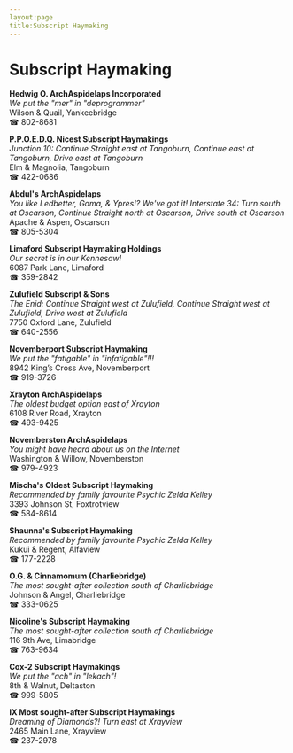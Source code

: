 ```yaml
---
layout:page
title:Subscript Haymaking
---
```

# Subscript Haymaking

**Hedwig O. ArchAspidelaps Incorporated**  
_We put the "mer" in "deprogrammer"_  
Wilson & Quail, Yankeebridge  
☎ 802-8681



**P.P.O.E.D.Q. Nicest Subscript Haymakings**  
_Junction 10: Continue Straight east at Tangoburn, Continue east at Tangoburn, Drive east at Tangoburn_  
Elm & Magnolia, Tangoburn  
☎ 422-0686



**Abdul's ArchAspidelaps**  
_You like Ledbetter, Goma, & Ypres!? We've got it! 
Interstate 34: Turn south at Oscarson, Continue Straight north at Oscarson, Drive south at Oscarson_  
Apache & Aspen, Oscarson  
☎ 805-5304



**Limaford Subscript Haymaking Holdings**  
_Our secret is in our Kennesaw!_  
6087 Park Lane, Limaford  
☎ 359-2842



**Zulufield Subscript & Sons**  
_The Enid: Continue Straight west at Zulufield, Continue Straight west at Zulufield, Drive west at Zulufield_  
7750 Oxford Lane, Zulufield  
☎ 640-2556



**Novemberport Subscript Haymaking**  
_We put the "fatigable" in "infatigable"!!!_  
8942 King’s Cross Ave, Novemberport  
☎ 919-3726



**Xrayton ArchAspidelaps**  
_The oldest budget option east of Xrayton_  
6108 River Road, Xrayton  
☎ 493-9425



**Novemberston ArchAspidelaps**  
_You might have heard about us on the Internet_  
Washington & Willow, Novemberston  
☎ 979-4923



**Mischa's Oldest Subscript Haymaking**  
_Recommended by family favourite Psychic Zelda Kelley_  
3393 Johnson St, Foxtrotview  
☎ 584-8614



**Shaunna's Subscript Haymaking**  
_Recommended by family favourite Psychic Zelda Kelley_  
Kukui & Regent, Alfaview  
☎ 177-2228



**O.G. & Cinnamomum (Charliebridge)**  
_The most sought-after collection south of Charliebridge_  
Johnson & Angel, Charliebridge  
☎ 333-0625



**Nicoline's Subscript Haymaking**  
_The most sought-after collection south of Charliebridge_  
116 9th Ave, Limabridge  
☎ 763-9634



**Cox-2 Subscript Haymakings**  
_We put the "ach" in "lekach"!_  
8th & Walnut, Deltaston  
☎ 999-5805



**IX Most sought-after Subscript Haymakings**  
_Dreaming of Diamonds?! 
Turn east at Xrayview_  
2465 Main Lane, Xrayview  
☎ 237-2978




